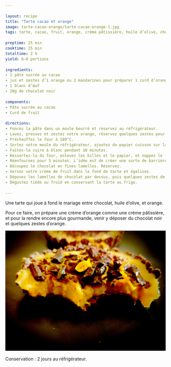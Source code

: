 ```yaml
---

layout: recipe
title: "Tarte cacao et orange"
image: tarte-cacao-orange/tarte-cacao-orange-1.jpg
tags: tarte, cacao, fruit, orange, crème pâtissière, huile d’olive, chocolat

preptime: 25 min
cooktime: 25 min
totaltime: 2 h
yield: 6–8 portions

ingredients:
- 1 pâte sucrée au cacao
- jus et zestes d’1 orange ou 2 mandarines pour préparer 1 curd d’orange
- 1 blanc d’œuf
- 20g de chocolat noir

components:
- Pâte sucrée au cacao
- Curd de fruit

directions:
- Foncez la pâte dans un moule beurré et réservez au réfrigérateur.
- Lavez, pressez et zestez votre orange, réservez quelques zestes pour la décoration et préparez votre crème de fruit.
- Préchauffez le four à 180°C.
- Sortez votre moule du réfrigérateur, ajoutez du papier cuisson sur la pâte puis déposez des cailloux ou des billes de cuisson.
- Faites-la cuire à blanc pendant 10 minutes.
- Ressortez-la du four, enlevez les billes et le papier, et nappez le fond de blanc d’œuf.
- Réenfournez pour 5 minutes. L’idée est de créer une sorte de barrière afin que la crème ne vienne pas rendre le fond de tarte trop humide.
- Découpez le chocolat en fines lamelles. Réservez.
- Versez votre crème de fruit dans le fond de tarte et égalisez.
- Déposez les lamelles de chocolat par dessus, puis quelques zestes de citron.
- Dégustez tiède ou froid en conservant la tarte au frigo.

---
```


Une tarte qui joue à fond le mariage entre chocolat, huile d’olive, et orange. 

Pour ce faire, on prépare une crème d’orange comme une crème pâtissière, et pour la rendre encore plus gourmande, venir y déposer du chocolat noir et quelques zestes d’orange.

![La pâte friable vient complimenter l’appareil à l’orange bien crémeux tandis que le chocolat vient enrober le tout en bouche.](../images/tarte-cacao-orange/tarte-cacao-orange-2.jpg)

Conservation&nbsp;: 2 jours au réfrigérateur.